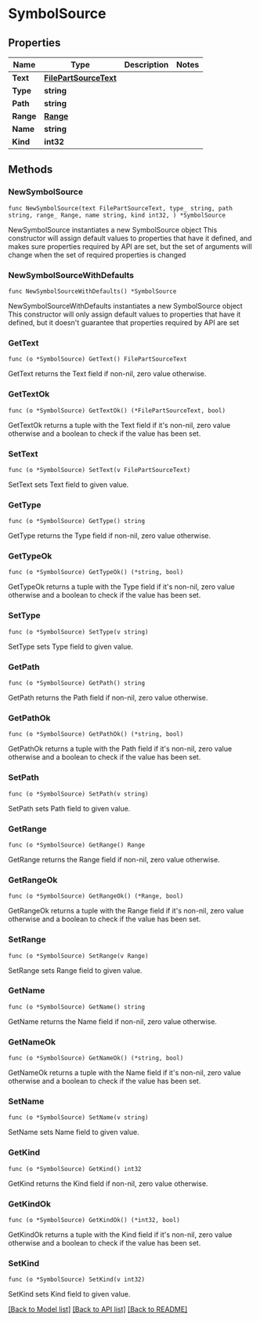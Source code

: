 # SymbolSource

## Properties

Name | Type | Description | Notes
------------ | ------------- | ------------- | -------------
**Text** | [**FilePartSourceText**](FilePartSourceText.md) |  | 
**Type** | **string** |  | 
**Path** | **string** |  | 
**Range** | [**Range**](Range.md) |  | 
**Name** | **string** |  | 
**Kind** | **int32** |  | 

## Methods

### NewSymbolSource

`func NewSymbolSource(text FilePartSourceText, type_ string, path string, range_ Range, name string, kind int32, ) *SymbolSource`

NewSymbolSource instantiates a new SymbolSource object
This constructor will assign default values to properties that have it defined,
and makes sure properties required by API are set, but the set of arguments
will change when the set of required properties is changed

### NewSymbolSourceWithDefaults

`func NewSymbolSourceWithDefaults() *SymbolSource`

NewSymbolSourceWithDefaults instantiates a new SymbolSource object
This constructor will only assign default values to properties that have it defined,
but it doesn't guarantee that properties required by API are set

### GetText

`func (o *SymbolSource) GetText() FilePartSourceText`

GetText returns the Text field if non-nil, zero value otherwise.

### GetTextOk

`func (o *SymbolSource) GetTextOk() (*FilePartSourceText, bool)`

GetTextOk returns a tuple with the Text field if it's non-nil, zero value otherwise
and a boolean to check if the value has been set.

### SetText

`func (o *SymbolSource) SetText(v FilePartSourceText)`

SetText sets Text field to given value.


### GetType

`func (o *SymbolSource) GetType() string`

GetType returns the Type field if non-nil, zero value otherwise.

### GetTypeOk

`func (o *SymbolSource) GetTypeOk() (*string, bool)`

GetTypeOk returns a tuple with the Type field if it's non-nil, zero value otherwise
and a boolean to check if the value has been set.

### SetType

`func (o *SymbolSource) SetType(v string)`

SetType sets Type field to given value.


### GetPath

`func (o *SymbolSource) GetPath() string`

GetPath returns the Path field if non-nil, zero value otherwise.

### GetPathOk

`func (o *SymbolSource) GetPathOk() (*string, bool)`

GetPathOk returns a tuple with the Path field if it's non-nil, zero value otherwise
and a boolean to check if the value has been set.

### SetPath

`func (o *SymbolSource) SetPath(v string)`

SetPath sets Path field to given value.


### GetRange

`func (o *SymbolSource) GetRange() Range`

GetRange returns the Range field if non-nil, zero value otherwise.

### GetRangeOk

`func (o *SymbolSource) GetRangeOk() (*Range, bool)`

GetRangeOk returns a tuple with the Range field if it's non-nil, zero value otherwise
and a boolean to check if the value has been set.

### SetRange

`func (o *SymbolSource) SetRange(v Range)`

SetRange sets Range field to given value.


### GetName

`func (o *SymbolSource) GetName() string`

GetName returns the Name field if non-nil, zero value otherwise.

### GetNameOk

`func (o *SymbolSource) GetNameOk() (*string, bool)`

GetNameOk returns a tuple with the Name field if it's non-nil, zero value otherwise
and a boolean to check if the value has been set.

### SetName

`func (o *SymbolSource) SetName(v string)`

SetName sets Name field to given value.


### GetKind

`func (o *SymbolSource) GetKind() int32`

GetKind returns the Kind field if non-nil, zero value otherwise.

### GetKindOk

`func (o *SymbolSource) GetKindOk() (*int32, bool)`

GetKindOk returns a tuple with the Kind field if it's non-nil, zero value otherwise
and a boolean to check if the value has been set.

### SetKind

`func (o *SymbolSource) SetKind(v int32)`

SetKind sets Kind field to given value.



[[Back to Model list]](../README.md#documentation-for-models) [[Back to API list]](../README.md#documentation-for-api-endpoints) [[Back to README]](../README.md)


